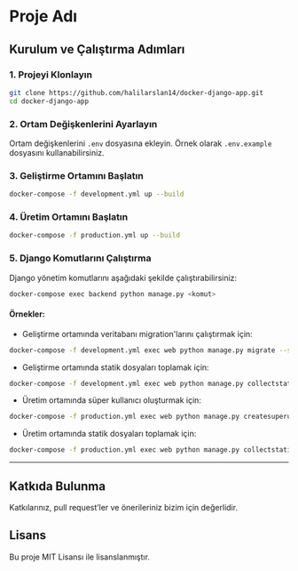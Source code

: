 
# Proje Adı

## Kurulum ve Çalıştırma Adımları

### 1. Projeyi Klonlayın

```bash
git clone https://github.com/halilarslan14/docker-django-app.git
cd docker-django-app
```

### 2. Ortam Değişkenlerini Ayarlayın

Ortam değişkenlerini `.env` dosyasına ekleyin. Örnek olarak `.env.example` dosyasını kullanabilirsiniz.

### 3. Geliştirme Ortamını Başlatın

```bash
docker-compose -f development.yml up --build
```

### 4. Üretim Ortamını Başlatın

```bash
docker-compose -f production.yml up --build
```

### 5. Django Komutlarını Çalıştırma

Django yönetim komutlarını aşağıdaki şekilde çalıştırabilirsiniz:

```bash
docker-compose exec backend python manage.py <komut>
```

#### Örnekler:

- Geliştirme ortamında veritabanı migration'larını çalıştırmak için:

```bash
docker-compose -f development.yml exec web python manage.py migrate --settings=project.settings.development
```

- Geliştirme ortamında statik dosyaları toplamak için:

```bash
docker-compose -f development.yml exec web python manage.py collectstatic --noinput --settings=project.settings.development
```

- Üretim ortamında süper kullanıcı oluşturmak için:

```bash
docker-compose -f production.yml exec web python manage.py createsuperuser --settings=project.settings.production
```

- Üretim ortamında statik dosyaları toplamak için:

```bash
docker-compose -f production.yml exec web python manage.py collectstatic --noinput --settings=project.settings.production
```

---

## Katkıda Bulunma

Katkılarınız, pull request’ler ve önerileriniz bizim için değerlidir.

## Lisans

Bu proje MIT Lisansı ile lisanslanmıştır.
